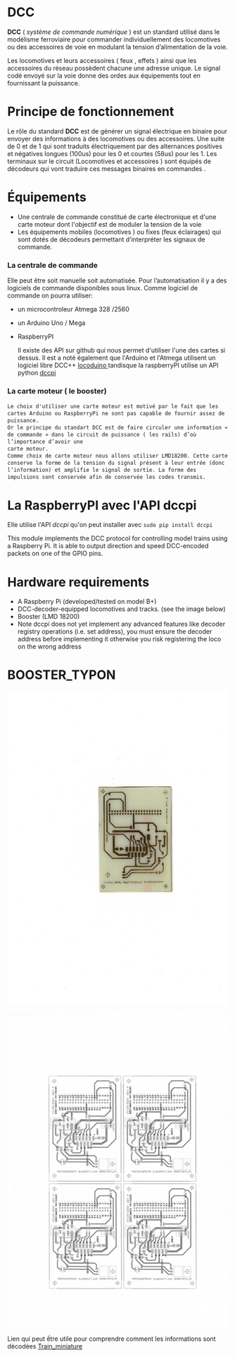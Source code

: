 ﻿DCC
===

**DCC** ( *système de commande numérique* ) est un standard utilisé  dans le modélisme ferroviaire pour commander individuellement des locomotives ou des accessoires de voie en modulant 
la tension d’alimentation de la voie.

Les locomotives et leurs accessoires ( feux , effets ) ainsi que les accessoires du réseau possèdent chacune une adresse unique. 
Le signal  codé envoyé sur la voie donne des ordes aux équipements tout en fournissant la puissance.

Principe de fonctionnement
==========================
                                                    
        
Le rôle du standard **DCC** est de générer un signal électrique en binaire pour envoyer  des informations à des locomotives ou des accessoires. 
Une suite de 0 et de 1 qui sont  traduits électriquement par des alternances positives et négatives longues (100us) pour  les 0 et courtes (58us) pour les 1. 
Les terminaux sur le circuit (Locomotives et accessoires ) sont équipés de décodeurs qui vont traduire ces messages  binaires en commandes .
		
Équipements                                   
===========
* Une centrale de commande constitué de carte électronique et d'une carte moteur dont l'objectif est de moduler la tension de la voie
* Les équipements mobiles (locomotives ) ou fixes (feux éclairages) qui sont dotés de décodeurs permettant d’interpréter les signaux de commande.

### La centrale de commande

        
Elle peut être soit manuelle  soit automatisée.
Pour l’automatisation il y a des logiciels de commande disponibles sous linux.
Comme logiciel de commande on pourra utiliser:
 * un microcontroleur Atmega 328 /2560
 * un Arduino Uno / Mega
 * RaspberryPI 

    Il existe des API sur github qui nous permet d'utiliser l'une des cartes si dessus.
    Il est a noté également que l'Arduino et l'Atmega utilisent un logiciel libre DCC++ [locoduino ](https://www.locoduino.org/spip.php?article182) tandisque la raspberryPI utilise 
    un API python [dccpi](https://github.com/hsanjuan/dccpi) 

### La carte moteur ( le booster)

    Le choix d'utiliser une carte moteur est motivé par le fait que les cartes Arduino ou RaspberryPi ne sont pas capable de fournir assez de puissance.
    Or le principe du standart DCC est de faire circuler une information « de commande » dans le circuit de puissance ( les rails) d’où l’importance d’avoir une 
    carte moteur.
    Comme choix de carte moteur nous allons utiliser LMD18200. Cette carte conserve la forme de la tension du signal présent à leur entrée (donc l’information) et amplifie le signal de sortie. La forme des impulsions sont conservée afin de conservée les codes transmis.

La RaspberryPI avec l'API dccpi
===============================
 Elle utilise l'API _dccpi_  qu'on peut installer avec `sudo pip install dccpi`
 
This module implements the DCC protocol for controlling model trains using a Raspberry Pi.
It is able to output direction and speed DCC-encoded packets on one of the GPIO pins.

Hardware requirements
=====================
* A Raspberry Pi (developed/tested on model B+)
* DCC-decoder-equipped locomotives and tracks. (see the image below)
* Booster (LMD 18200)
* Note dccpi does not yet implement any advanced features like decoder registry operations (i.e. set address), you must ensure the decoder address before implementing it otherwise you risk registering the loco on the wrong address

BOOSTER_TYPON
=============
	 
![Booster schematics](RASBOOSTER.jpg)

![Booster_typon schematics](typon_modifie.jpg)

Lien qui peut ếtre utile pour comprendre comment les informations sont décodées
[Train_miniature](http://stephane.ravaut.free.fr/Train_miniature/LE_DCC/Le_DCC_Comment_ca_marche.html)


